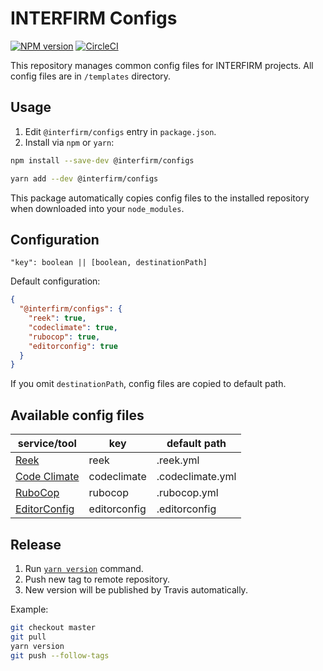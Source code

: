 # INTERFIRM Configs

[![NPM version](https://img.shields.io/npm/v/@interfirm/configs.svg)](https://www.npmjs.com/package/@interfirm/configs)
[![CircleCI](https://circleci.com/gh/interfirm/configs.svg?style=svg)](https://circleci.com/gh/interfirm/configs)

This repository manages common config files for INTERFIRM projects.
All config files are in `/templates` directory.

## Usage

1. Edit `@interfirm/configs` entry in `package.json`.
1. Install via `npm` or `yarn`:

```sh
npm install --save-dev @interfirm/configs
```

```sh
yarn add --dev @interfirm/configs
```

This package automatically copies config files to the installed repository
when downloaded into your `node_modules`.

## Configuration

```
"key": boolean || [boolean, destinationPath]
```

Default configuration:

```json
{
  "@interfirm/configs": {
    "reek": true,
    "codeclimate": true,
    "rubocop": true,
    "editorconfig": true
  }
}
```

If you omit `destinationPath`, config files are copied to default path.

## Available config files

| service/tool | key | default path |
| --- | --- | --- |
| [Reek](https://github.com/troessner/reek) | reek | .reek.yml |
| [Code Climate](https://codeclimate.com/) | codeclimate | .codeclimate.yml |
| [RuboCop](https://github.com/bbatsov/rubocop) | rubocop | .rubocop.yml |
| [EditorConfig](http://editorconfig.org/) | editorconfig | .editorconfig |

## Release

1. Run [`yarn version`](https://yarnpkg.com/en/docs/cli/version) command.
1. Push new tag to remote repository.
1. New version will be published by Travis automatically.

Example:

```sh
git checkout master
git pull
yarn version
git push --follow-tags
```
